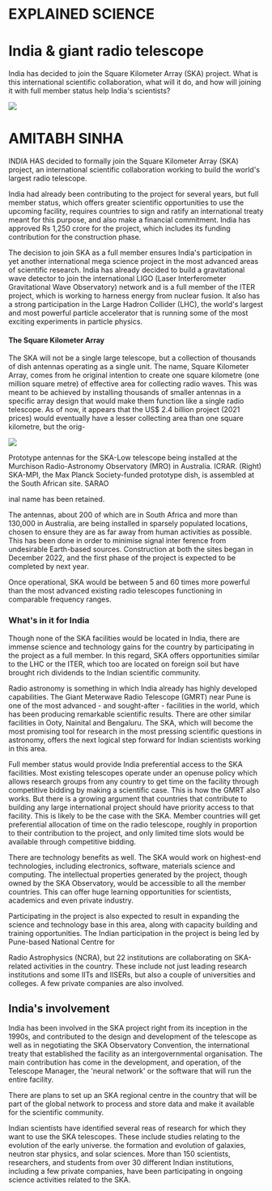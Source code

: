 # EXPLAINED SCIENCE

# India & giant radio telescope

India has decided to join the Square Kilometer Array (SKA) project. What is this international scientific collaboration, what will it do, and how will joining it with full member status help India's scientists?

![](_page_0_Picture_3.jpeg)

# AMITABH SINHA

INDIA HAS decided to formally join the Square Kilometer Array (SKA) project, an international scientific collaboration working to build the world's largest radio telescope.

India had already been contributing to the project for several years, but full member status, which offers greater scientific opportunities to use the upcoming facility, requires countries to sign and ratify an international treaty meant for this purpose, and also make a financial commitment. India has approved Rs 1,250 crore for the project, which includes its funding contribution for the construction phase.

The decision to join SKA as a full member ensures India's participation in yet another international mega science project in the most advanced areas of scientific research. India has already decided to build a gravitational wave detector to join the international LIGO (Laser Interferometer Gravitational Wave Observatory) network and is a full member of the ITER project, which is working to harness energy from nuclear fusion. It also has a strong participation in the Large Hadron Collider (LHC), the world's largest and most powerful particle accelerator that is running some of the most exciting experiments in particle physics.

#### The Square Kilometer Array

The SKA will not be a single large telescope, but a collection of thousands of dish antennas operating as a single unit. The name, Square Kilometer Array, comes from he original intention to create one square kilometre (one million square metre) of effective area for collecting radio waves. This was meant to be achieved by installing thousands of smaller antennas in a specific array design that would make them function like a single radio telescope. As of now, it appears that the US\$ 2.4 billion project (2021 prices) would eventually have a lesser collecting area than one square kilometre, but the orig-

![](_page_0_Picture_10.jpeg)

Prototype antennas for the SKA-Low telescope being installed at the Murchison Radio-Astronomy Observatory (MRO) in Australia. ICRAR. (Right) SKA-MPI, the Max Planck Society-funded prototype dish, is assembled at the South African site. SARAO

inal name has been retained.

The antennas, about 200 of which are in South Africa and more than 130,000 in Australia, are being installed in sparsely populated locations, chosen to ensure they are as far away from human activities as possible. This has been done in order to minimise signal inter ference from undesirable Earth-based sources. Construction at both the sites began in December 2022, and the first phase of the project is expected to be completed by next year.

Once operational, SKA would be between 5 and 60 times more powerful than the most advanced existing radio telescopes functioning in comparable frequency ranges.

### What's in it for India

Though none of the SKA facilities would be located in India, there are immense science and technology gains for the country by participating in the project as a full member. In this regard, SKA offers opportunities similar to the LHC or the ITER, which too are located on foreign soil but have brought rich dividends to the Indian scientific community.

Radio astronomy is something in which India already has highly developed capabilities. The Giant Meterwave Radio Telescope (GMRT) near Pune is one of the most advanced - and sought-after - facilities in the world, which has been producing remarkable scientific results. There are other similar facilities in Ooty, Nainital and Bengaluru. The SKA, which will become the most promising tool for research in the most pressing scientific questions in astronomy, offers the next logical step forward for Indian scientists working in this area.

Full member status would provide India preferential access to the SKA facilities. Most existing telescopes operate under an openuse policy which allows research groups from any country to get time on the facility through competitive bidding by making a scientific case. This is how the GMRT also works. But there is a growing argument that countries that contribute to building any large international project should have priority access to that facility. This is likely to be the case with the SKA. Member countries will get preferential allocation of time on the radio telescope, roughly in proportion to their contribution to the project, and only limited time slots would be available through competitive bidding.

There are technology benefits as well. The SKA would work on highest-end technologies, including electronics, software, materials science and computing. The intellectual properties generated by the project, though owned by the SKA Observatory, would be accessible to all the member countries. This can offer huge learning opportunities for scientists, academics and even private industry.

Participating in the project is also expected to result in expanding the science and technology base in this area, along with capacity building and training opportunities. The Indian participation in the project is being led by Pune-based National Centre for

Radio Astrophysics (NCRA), but 22 institutions are collaborating on SKA-related activities in the country. These include not just leading research institutions and some IITs and IISERs, but also a couple of universities and colleges. A few private companies are also involved.

## India's involvement

India has been involved in the SKA project right from its inception in the 1990s, and contributed to the design and development of the telescope as well as in negotiating the SKA Observatory Convention, the international treaty that established the facility as an intergovernmental organisation. The main contribution has come in the development, and operation, of the Telescope Manager, the 'neural network' or the software that will run the entire facility.

There are plans to set up an SKA regional centre in the country that will be part of the global network to process and store data and make it available for the scientific community.

Indian scientists have identified several reas of research for which they want to use the SKA telescopes. These include studies relating to the evolution of the early universe. the formation and evolution of galaxies, neutron star physics, and solar sciences. More than 150 scientists, researchers, and students from over 30 different Indian institutions, including a few private companies, have been participating in ongoing science activities related to the SKA.